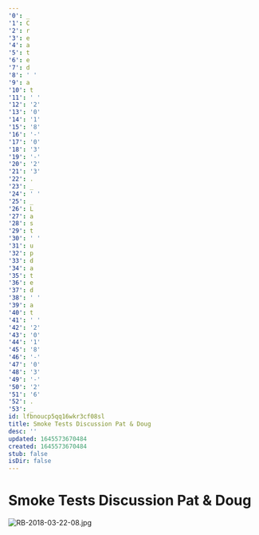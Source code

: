 ```yaml
---
'0': _
'1': C
'2': r
'3': e
'4': a
'5': t
'6': e
'7': d
'8': ' '
'9': a
'10': t
'11': ' '
'12': '2'
'13': '0'
'14': '1'
'15': '8'
'16': '-'
'17': '0'
'18': '3'
'19': '-'
'20': '2'
'21': '3'
'22': .
'23': _
'24': ' '
'25': _
'26': L
'27': a
'28': s
'29': t
'30': ' '
'31': u
'32': p
'33': d
'34': a
'35': t
'36': e
'37': d
'38': ' '
'39': a
'40': t
'41': ' '
'42': '2'
'43': '0'
'44': '1'
'45': '8'
'46': '-'
'47': '0'
'48': '3'
'49': '-'
'50': '2'
'51': '6'
'52': .
'53': _
id: lfbnoucp5qq16wkr3cf08sl
title: Smoke Tests Discussion Pat & Doug
desc: ''
updated: 1645573670484
created: 1645573670484
stub: false
isDir: false
---
```


# Smoke Tests Discussion Pat & Doug


![RB-2018-03-22-08.jpg](/assets/rb-2018-03-22-08-2t0qknewz6dp.jpg)

